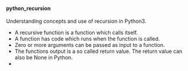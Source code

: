 <h4>python_recursion</h4>
<p>Understanding concepts and use of recursion in Python3.</p>
<ul>
<li>A recursive function is a function which calls itself.</li>
<li>A function has code which runs when the function is called.</li>
<li>Zero or more arguments can be passed as input to a function.</li>
<li>The functions output is a so called return value. The return value can also be None in Python.</li>
<li></li>
</ul>
